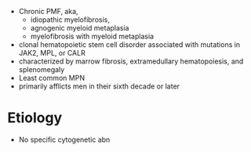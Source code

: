* Chronic PMF, aka, 
	* idiopathic myelofibrosis, 
	* agnogenic myeloid metaplasia
	* myelofibrosis with myeloid metaplasia
* clonal hematopoietic stem cell disorder associated with mutations in JAK2, MPL, or CALR 
* characterized by marrow fibrosis, extramedullary hematopoiesis, and splenomegaly
* Least common MPN 
* primarily afflicts men in their sixth decade or later

# Etiology 
* No specific cytogenetic abn